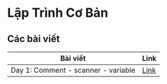 # Lập Trình Cơ Bản

## Các bài viết

| Bài viết                            | Link            |
| ----------------------------------- | --------------- |
| Day 1: Comment - scanner - variable | [Link](day1.md) |

